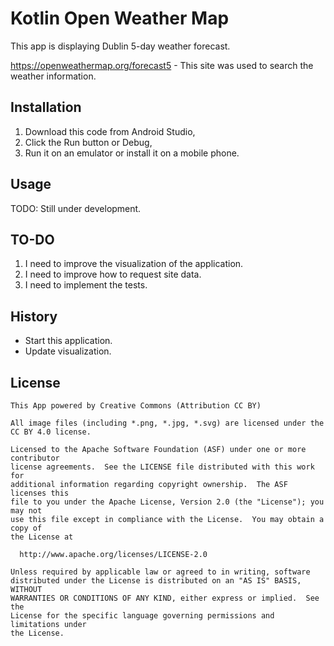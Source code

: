 # Kotlin Open Weather Map

This app is displaying Dublin 5-day weather forecast.

https://openweathermap.org/forecast5 - This site was used to search the weather information.

## Installation

1. Download this code from Android Studio, 
2. Click the Run button or Debug,
3. Run it on an emulator or install it on a mobile phone.

## Usage

TODO: Still under development.

## TO-DO

1. I need to improve the visualization of the application.
2. I need to improve how to request site data.
3. I need to implement the tests.

## History

- Start this application.
- Update visualization.

## License

    This App powered by Creative Commons (Attribution CC BY)
    
    All image files (including *.png, *.jpg, *.svg) are licensed under the CC BY 4.0 license.
    
    Licensed to the Apache Software Foundation (ASF) under one or more contributor
    license agreements.  See the LICENSE file distributed with this work for
    additional information regarding copyright ownership.  The ASF licenses this
    file to you under the Apache License, Version 2.0 (the "License"); you may not
    use this file except in compliance with the License.  You may obtain a copy of
    the License at
    
      http://www.apache.org/licenses/LICENSE-2.0
    
    Unless required by applicable law or agreed to in writing, software
    distributed under the License is distributed on an "AS IS" BASIS, WITHOUT
    WARRANTIES OR CONDITIONS OF ANY KIND, either express or implied.  See the
    License for the specific language governing permissions and limitations under
    the License.